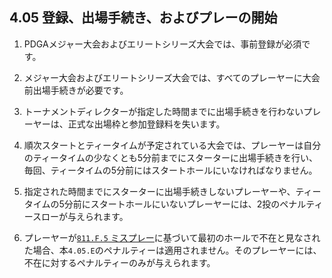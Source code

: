 ## 4.05 登録、出場手続き、およびプレーの開始

1. PDGAメジャー大会およびエリートシリーズ大会では、事前登録が必須です。

1. メジャー大会およびエリートシリーズ大会では、すべてのプレーヤーに大会前出場手続きが必要です。

1. トーナメントディレクターが指定した時間までに出場手続きを行わないプレーヤーは、正式な出場枠と参加登録料を失います。

1. 順次スタートとティータイムが予定されている大会では、プレーヤーは自分のティータイムの少なくとも5分前までにスターターに出場手続きを行い、毎回、ティータイムの5分前にはスタートホールにいなければなりません。

1. 指定された時間までにスターターに出場手続きしないプレーヤーや、ティータイムの5分前にスタートホールにいないプレーヤーには、2投のペナルティースローが与えられます。

1. プレーヤーが[`811.F.5` ミスプレー](ordg/811)に基づいて最初のホールで不在と見なされた場合、本`4.05.E`のペナルティーは適用されません。そのプレーヤーには、不在に対するペナルティーのみが与えられます。

